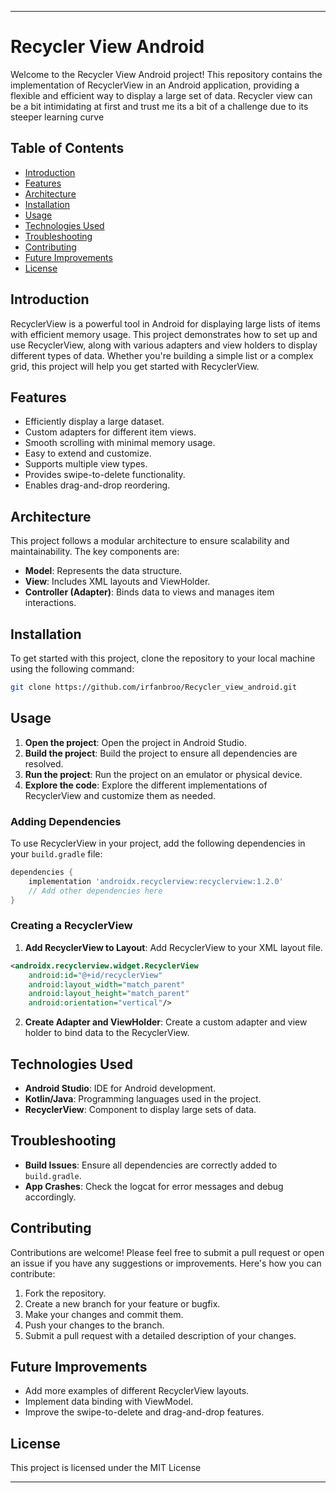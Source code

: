 
---

# Recycler View Android

Welcome to the Recycler View Android project! This repository contains the implementation of RecyclerView in an Android application, providing a flexible and efficient way to display a large set of data.
Recycler view can be a bit intimidating at first and trust me its a bit of a challenge due to its steeper learning curve 

## Table of Contents

- [Introduction](#introduction)
- [Features](#features)
- [Architecture](#architecture)
- [Installation](#installation)
- [Usage](#usage)
- [Technologies Used](#technologies-used)
- [Troubleshooting](#troubleshooting)
- [Contributing](#contributing)
- [Future Improvements](#future-improvements)
- [License](#license)

## Introduction

RecyclerView is a powerful tool in Android for displaying large lists of items with efficient memory usage. This project demonstrates how to set up and use RecyclerView, along with various adapters and view holders to display different types of data. Whether you're building a simple list or a complex grid, this project will help you get started with RecyclerView.

## Features

- Efficiently display a large dataset.
- Custom adapters for different item views.
- Smooth scrolling with minimal memory usage.
- Easy to extend and customize.
- Supports multiple view types.
- Provides swipe-to-delete functionality.
- Enables drag-and-drop reordering.

## Architecture

This project follows a modular architecture to ensure scalability and maintainability. The key components are:

- **Model**: Represents the data structure.
- **View**: Includes XML layouts and ViewHolder.
- **Controller (Adapter)**: Binds data to views and manages item interactions.

## Installation

To get started with this project, clone the repository to your local machine using the following command:

```bash
git clone https://github.com/irfanbroo/Recycler_view_android.git
```

## Usage

1. **Open the project**: Open the project in Android Studio.
2. **Build the project**: Build the project to ensure all dependencies are resolved.
3. **Run the project**: Run the project on an emulator or physical device.
4. **Explore the code**: Explore the different implementations of RecyclerView and customize them as needed.

### Adding Dependencies

To use RecyclerView in your project, add the following dependencies in your `build.gradle` file:

```gradle
dependencies {
    implementation 'androidx.recyclerview:recyclerview:1.2.0'
    // Add other dependencies here
}
```

### Creating a RecyclerView

1. **Add RecyclerView to Layout**: Add RecyclerView to your XML layout file.

```xml
<androidx.recyclerview.widget.RecyclerView
    android:id="@+id/recyclerView"
    android:layout_width="match_parent"
    android:layout_height="match_parent"
    android:orientation="vertical"/>
```

2. **Create Adapter and ViewHolder**: Create a custom adapter and view holder to bind data to the RecyclerView.


## Technologies Used

- **Android Studio**: IDE for Android development.
- **Kotlin/Java**: Programming languages used in the project.
- **RecyclerView**: Component to display large sets of data.

## Troubleshooting

- **Build Issues**: Ensure all dependencies are correctly added to `build.gradle`.
- **App Crashes**: Check the logcat for error messages and debug accordingly.

## Contributing

Contributions are welcome! Please feel free to submit a pull request or open an issue if you have any suggestions or improvements. Here's how you can contribute:

1. Fork the repository.
2. Create a new branch for your feature or bugfix.
3. Make your changes and commit them.
4. Push your changes to the branch.
5. Submit a pull request with a detailed description of your changes.

## Future Improvements

- Add more examples of different RecyclerView layouts.
- Implement data binding with ViewModel.
- Improve the swipe-to-delete and drag-and-drop features.

## License

This project is licensed under the MIT License 



---

